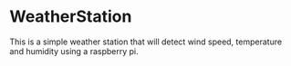 # WeatherStation
This is a simple weather station that will detect wind speed, temperature and humidity using a raspberry pi. 
